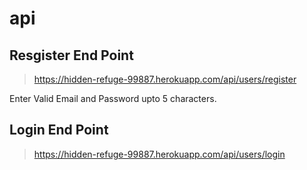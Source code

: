 # api

## Resgister End Point
> https://hidden-refuge-99887.herokuapp.com/api/users/register

Enter Valid Email and Password upto 5 characters.

## Login End Point
> https://hidden-refuge-99887.herokuapp.com/api/users/login
